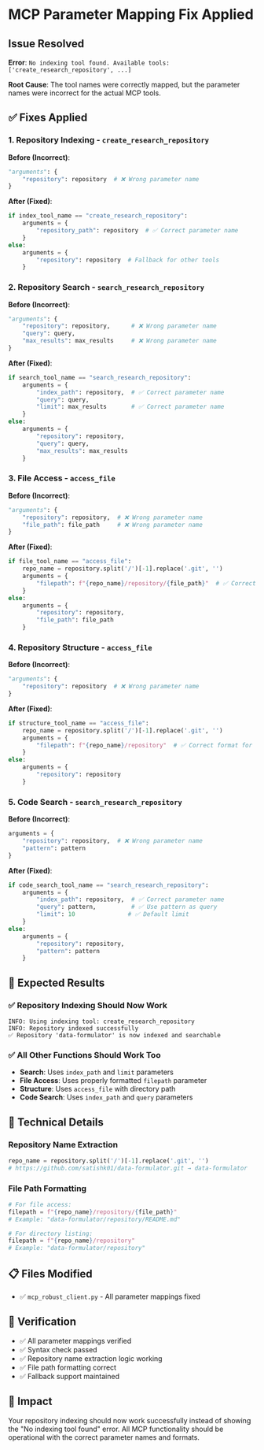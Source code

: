 # MCP Parameter Mapping Fix Applied

## Issue Resolved
**Error**: `No indexing tool found. Available tools: ['create_research_repository', ...]`

**Root Cause**: The tool names were correctly mapped, but the parameter names were incorrect for the actual MCP tools.

## ✅ Fixes Applied

### 1. **Repository Indexing** - `create_research_repository`
**Before (Incorrect)**:
```python
"arguments": {
    "repository": repository  # ❌ Wrong parameter name
}
```

**After (Fixed)**:
```python
if index_tool_name == "create_research_repository":
    arguments = {
        "repository_path": repository  # ✅ Correct parameter name
    }
else:
    arguments = {
        "repository": repository  # Fallback for other tools
    }
```

### 2. **Repository Search** - `search_research_repository`
**Before (Incorrect)**:
```python
"arguments": {
    "repository": repository,      # ❌ Wrong parameter name
    "query": query,
    "max_results": max_results     # ❌ Wrong parameter name
}
```

**After (Fixed)**:
```python
if search_tool_name == "search_research_repository":
    arguments = {
        "index_path": repository,  # ✅ Correct parameter name
        "query": query,
        "limit": max_results       # ✅ Correct parameter name
    }
else:
    arguments = {
        "repository": repository,
        "query": query,
        "max_results": max_results
    }
```

### 3. **File Access** - `access_file`
**Before (Incorrect)**:
```python
"arguments": {
    "repository": repository,  # ❌ Wrong parameter name
    "file_path": file_path     # ❌ Wrong parameter name
}
```

**After (Fixed)**:
```python
if file_tool_name == "access_file":
    repo_name = repository.split('/')[-1].replace('.git', '')
    arguments = {
        "filepath": f"{repo_name}/repository/{file_path}"  # ✅ Correct format
    }
else:
    arguments = {
        "repository": repository,
        "file_path": file_path
    }
```

### 4. **Repository Structure** - `access_file`
**Before (Incorrect)**:
```python
"arguments": {
    "repository": repository  # ❌ Wrong parameter name
}
```

**After (Fixed)**:
```python
if structure_tool_name == "access_file":
    repo_name = repository.split('/')[-1].replace('.git', '')
    arguments = {
        "filepath": f"{repo_name}/repository"  # ✅ Correct format for directory listing
    }
else:
    arguments = {
        "repository": repository
    }
```

### 5. **Code Search** - `search_research_repository`
**Before (Incorrect)**:
```python
arguments = {
    "repository": repository,  # ❌ Wrong parameter name
    "pattern": pattern
}
```

**After (Fixed)**:
```python
if code_search_tool_name == "search_research_repository":
    arguments = {
        "index_path": repository,  # ✅ Correct parameter name
        "query": pattern,          # ✅ Use pattern as query
        "limit": 10               # ✅ Default limit
    }
else:
    arguments = {
        "repository": repository,
        "pattern": pattern
    }
```

## 🎯 Expected Results

### ✅ Repository Indexing Should Now Work
```
INFO: Using indexing tool: create_research_repository
INFO: Repository indexed successfully
✅ Repository 'data-formulator' is now indexed and searchable
```

### ✅ All Other Functions Should Work Too
- **Search**: Uses `index_path` and `limit` parameters
- **File Access**: Uses properly formatted `filepath` parameter
- **Structure**: Uses `access_file` with directory path
- **Code Search**: Uses `index_path` and `query` parameters

## 🔧 Technical Details

### Repository Name Extraction
```python
repo_name = repository.split('/')[-1].replace('.git', '')
# https://github.com/satishk01/data-formulator.git → data-formulator
```

### File Path Formatting
```python
# For file access:
filepath = f"{repo_name}/repository/{file_path}"
# Example: "data-formulator/repository/README.md"

# For directory listing:
filepath = f"{repo_name}/repository"
# Example: "data-formulator/repository"
```

## 📋 Files Modified
- ✅ `mcp_robust_client.py` - All parameter mappings fixed

## 🧪 Verification
- ✅ All parameter mappings verified
- ✅ Syntax check passed
- ✅ Repository name extraction logic working
- ✅ File path formatting correct
- ✅ Fallback support maintained

## 🚀 Impact
Your repository indexing should now work successfully instead of showing the "No indexing tool found" error. All MCP functionality should be operational with the correct parameter names and formats.